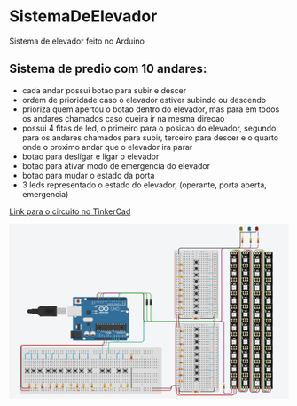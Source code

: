 # SistemaDeElevador
Sistema de elevador feito no Arduino

## Sistema de predio com 10 andares:
- cada andar possui botao para subir e descer
- ordem de prioridade caso o elevador estiver subindo ou descendo
- prioriza quem apertou o botao dentro do elevador, mas para em todos os andares chamados caso queira ir na mesma direcao
- possui 4 fitas de led, o primeiro para o posicao do elevador, segundo para os andares chamados para subir, terceiro para descer e o quarto onde o proximo andar que o elevador ira parar
- botao para desligar e ligar o elevador
- botao para ativar modo de emergencia do elevador
- botao para mudar o estado da porta
- 3 leds representado o estado do elevador, (operante, porta aberta, emergencia)

[Link para o circuito no TinkerCad](https://www.tinkercad.com/things/lFbbBNb01og)

<img src="https://github.com/TrabalhosPUCPR/SistemaDeElevador/blob/main/elevador.png">

